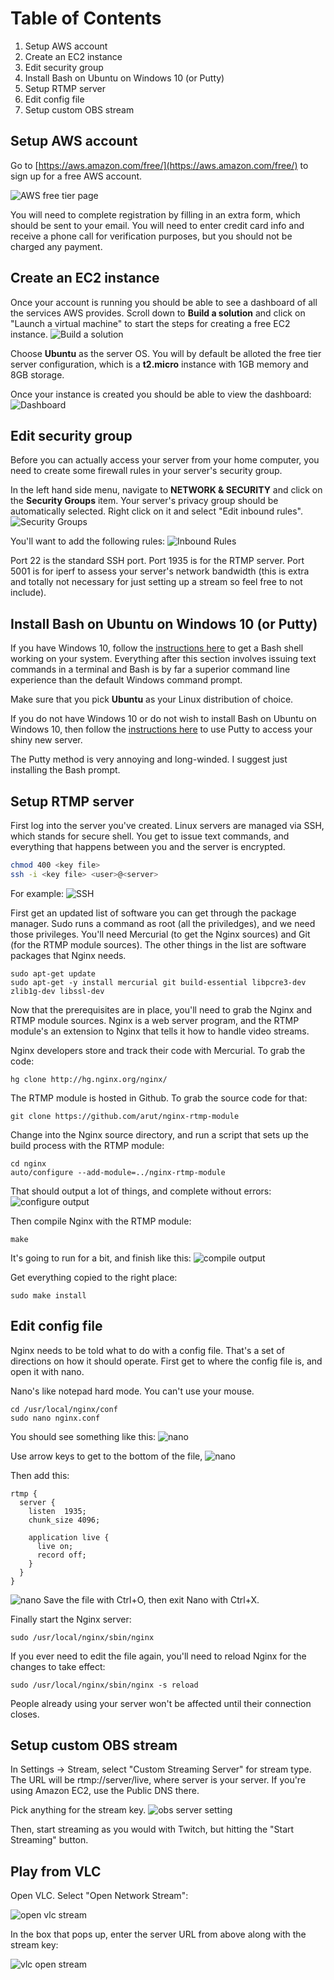 # Table of Contents
1. Setup AWS account
2. Create an EC2 instance
3. Edit security group
4. Install Bash on Ubuntu on Windows 10 (or Putty)
5. Setup RTMP server
6. Edit config file
7. Setup custom OBS stream

## Setup AWS account
Go to [https://aws.amazon.com/free/](https://aws.amazon.com/free/) to sign up for a free AWS account.

![AWS free tier page](https://serrintine.github.io/StreamDoc/img/awsfreetier.png "AWS free tier page")

You will need to complete registration by filling in an extra form, which should be sent to your email. You will need to enter credit card info and receive a phone call for verification purposes, but you should not be charged any payment.

## Create an EC2 instance
Once your account is running you should be able to see a dashboard of all the services AWS provides. Scroll down to **Build a solution** and click on "Launch a virtual machine" to start the steps for creating a free EC2 instance.
![Build a solution](https://serrintine.github.io/StreamDoc/img/buildasolution.png "Build a solution")

Choose **Ubuntu** as the server OS. You will by default be alloted the free tier server configuration, which is a **t2.micro** instance with 1GB memory and 8GB storage.

Once your instance is created you should be able to view the dashboard:
![Dashboard](https://serrintine.github.io/StreamDoc/img/ec2dashboard.png "Dashboard")

## Edit security group
Before you can actually access your server from your home computer, you need to create some firewall rules in your server's security group.

In the left hand side menu, navigate to **NETWORK & SECURITY** and click on the **Security Groups** item. Your server's privacy group should be automatically selected. Right click on it and select "Edit inbound rules".
![Security Groups](https://serrintine.github.io/StreamDoc/img/securitygroups.png "Security Groups")

You'll want to add the following rules:
![Inbound Rules](https://serrintine.github.io/StreamDoc/img/inboundrules.png "Inbound Rules")

Port 22 is the standard SSH port. Port 1935 is for the RTMP server. Port 5001 is for iperf to assess your server's network bandwidth (this is extra and totally not necessary for just setting up a stream so feel free to not include).

## Install Bash on Ubuntu on Windows 10 (or Putty)
If you have Windows 10, follow the [instructions here](https://msdn.microsoft.com/en-us/commandline/wsl/install_guide) to get a Bash shell working on your system. Everything after this section involves issuing text commands in a terminal and Bash is by far a superior command line experience than the default Windows command prompt.

Make sure that you pick **Ubuntu** as your Linux distribution of choice.

If you do not have Windows 10 or do not wish to install Bash on Ubuntu on Windows 10, then follow the [instructions here](http://docs.aws.amazon.com/AWSEC2/latest/UserGuide/putty.html) to use Putty to access your shiny new server.

The Putty method is very annoying and long-winded. I suggest just installing the Bash prompt.

## Setup RTMP server
First log into the server you've created. Linux servers are managed via SSH, which stands for secure shell. You get to issue text commands, and everything that happens between you and the server is encrypted. 
```bash
chmod 400 <key file>
ssh -i <key file> <user>@<server>
```
For example:
![SSH](https://serrintine.github.io/StreamDoc/img/ssh.png "SSH")

First get an updated list of software you can get through the package manager. Sudo runs a command as root (all the priviledges), and we need those privileges. You'll need Mercurial (to get the Nginx sources) and Git (for the RTMP module sources). The other things in the list are software packages that Nginx needs.

```
sudo apt-get update
sudo apt-get -y install mercurial git build-essential libpcre3-dev zlib1g-dev libssl-dev
```

Now that the prerequisites are in place, you'll need to grab the Nginx and RTMP module sources. Nginx is a web server program, and the RTMP module's an extension to Nginx that tells it how to handle video streams. 

Nginx developers store and track their code with Mercurial. To grab the code:
```
hg clone http://hg.nginx.org/nginx/
```

The RTMP module is hosted in Github. To grab the source code for that:
```
git clone https://github.com/arut/nginx-rtmp-module
```

Change into the Nginx source directory, and run a script that sets up the build process with the RTMP module:
```
cd nginx
auto/configure --add-module=../nginx-rtmp-module
```
That should output a lot of things, and complete without errors:
![configure output](https://serrintine.github.io/StreamDoc/img/postconfig.png "configure output")

Then compile Nginx with the RTMP module:
```
make
```
It's going to run for a bit, and finish like this:
![compile output](https://serrintine.github.io/StreamDoc/img/compiledone.png "compile output")

Get everything copied to the right place:
```
sudo make install
```

## Edit config file
Nginx needs to be told what to do with a config file. That's a set of directions on how it should operate. First get to where the config file is, and open it with nano.

Nano's like notepad hard mode. You can't use your mouse.
```
cd /usr/local/nginx/conf
sudo nano nginx.conf
```
You should see something like this:
![nano](https://serrintine.github.io/StreamDoc/img/nginxconfwithnano.png "nano")

Use arrow keys to get to the bottom of the file,
![nano](https://serrintine.github.io/StreamDoc/img/nanoconfbottom.png "nano")

Then add this:
```
rtmp {
  server {
    listen  1935;
    chunk_size 4096;

    application live {
      live on;
      record off;
    }
  }
}
```
![nano](https://serrintine.github.io/StreamDoc/img/editedconf.png "nano")
Save the file with Ctrl+O, then exit Nano with Ctrl+X.

Finally start the Nginx server:
```
sudo /usr/local/nginx/sbin/nginx
```

If you ever need to edit the file again, you'll need to reload Nginx for the changes to take effect:
```
sudo /usr/local/nginx/sbin/nginx -s reload
```
People already using your server won't be affected until their connection closes.
## Setup custom OBS stream
In Settings -> Stream, select "Custom Streaming Server" for stream type. The URL will be rtmp://server/live, where server is your server. If you're using Amazon EC2, use the Public DNS there.

Pick anything for the stream key.
![obs server setting](https://serrintine.github.io/StreamDoc/img/obsserver.png "obs server setting")

Then, start streaming as you would with Twitch, but hitting the "Start Streaming" button.

## Play from VLC
Open VLC. Select "Open Network Stream":

![open vlc stream](https://serrintine.github.io/StreamDoc/img/vlcopenstream.png "open vlc stream")

In the box that pops up, enter the server URL from above along with the stream key:

![vlc open stream](https://serrintine.github.io/StreamDoc/img/vlcopenstream1.png "vlc open stream")
